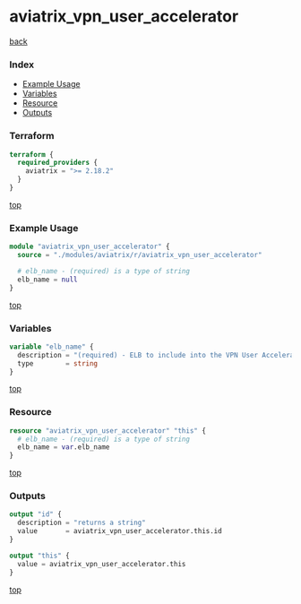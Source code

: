 # aviatrix_vpn_user_accelerator

[back](../aviatrix.md)

### Index

- [Example Usage](#example-usage)
- [Variables](#variables)
- [Resource](#resource)
- [Outputs](#outputs)

### Terraform

```terraform
terraform {
  required_providers {
    aviatrix = ">= 2.18.2"
  }
}
```

[top](#index)

### Example Usage

```terraform
module "aviatrix_vpn_user_accelerator" {
  source = "./modules/aviatrix/r/aviatrix_vpn_user_accelerator"

  # elb_name - (required) is a type of string
  elb_name = null
}
```

[top](#index)

### Variables

```terraform
variable "elb_name" {
  description = "(required) - ELB to include into the VPN User Accelerator."
  type        = string
}
```

[top](#index)

### Resource

```terraform
resource "aviatrix_vpn_user_accelerator" "this" {
  # elb_name - (required) is a type of string
  elb_name = var.elb_name
}
```

[top](#index)

### Outputs

```terraform
output "id" {
  description = "returns a string"
  value       = aviatrix_vpn_user_accelerator.this.id
}

output "this" {
  value = aviatrix_vpn_user_accelerator.this
}
```

[top](#index)